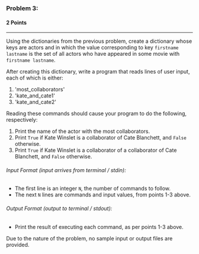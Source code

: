 ### Problem 3: 
#### 2 Points

___

Using the dictionaries from the previous problem, create a dictionary whose keys are actors and in which the value corresponding to key <code>firstname lastname</code> is the set of all actors who have appeared in some movie with <code>firstname lastname</code>. 


After creating this dictionary, write a program that reads lines of user input, each of which is either: 
1. 'most_collaborators'
2. 'kate_and_cate1'
3. 'kate_and_cate2'

Reading these commands should cause your program to do the following, respectively: 
1. Print the name of the actor with the most collaborators. 
2. Print <code>True</code> if Kate Winslet is a collaborator of Cate Blanchett, and <code>False</code> otherwise. 
3. Print <code>True</code> if Kate Winslet is a collaborator of a collaborator of Cate Blanchett, and <code>False</code> otherwise. 


###### Input Format (input arrives from terminal / stdin):

- The first line is an integer <code>N</code>, the number of commands to follow. 
- The next <code>N</code> lines are commands and input values, from points 1-3 above.

###### Output Format (output to terminal / stdout):

- Print the result of executing each command, as per points 1-3 above. 

Due to the nature of the problem, no sample input or output files are provided. 
